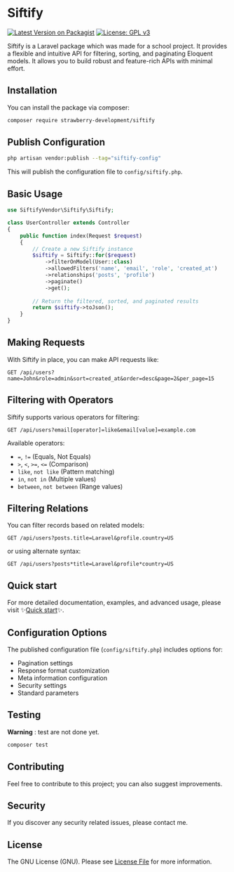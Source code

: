 # Siftify

[![Latest Version on Packagist](https://img.shields.io/packagist/v/strawberry-development/siftify.svg?style=flat-square)](https://packagist.org/packages/strawberry-development/siftify)
[![License: GPL v3](https://img.shields.io/badge/License-GPLv3-blue.svg?style=flat-square)](https://www.gnu.org/licenses/gpl-3.0)

Siftify is a Laravel package which was made for a school project. It provides a flexible and intuitive API for filtering, sorting, and paginating Eloquent models. It allows you to build robust and feature-rich APIs with minimal effort.

## Installation

You can install the package via composer:

```bash
composer require strawberry-development/siftify
```

## Publish Configuration

```bash
php artisan vendor:publish --tag="siftify-config"
```

This will publish the configuration file to `config/siftify.php`.

## Basic Usage

```php
use SiftifyVendor\Siftify\Siftify;

class UserController extends Controller
{
    public function index(Request $request)
    {
        // Create a new Siftify instance
        $siftify = Siftify::for($request)
            ->filterOnModel(User::class)
            ->allowedFilters('name', 'email', 'role', 'created_at')
            ->relationships('posts', 'profile')
            ->paginate()
            ->get();
        
        // Return the filtered, sorted, and paginated results
        return $siftify->toJson();
    }
}
```

## Making Requests

With Siftify in place, you can make API requests like:

```
GET /api/users?name=John&role=admin&sort=created_at&order=desc&page=2&per_page=15
```

## Filtering with Operators

Siftify supports various operators for filtering:

```
GET /api/users?email[operator]=like&email[value]=example.com
```

Available operators:
- `=`, `!=` (Equals, Not Equals)
- `>`, `<`, `>=`, `<=` (Comparison)
- `like`, `not like` (Pattern matching)
- `in`, `not in` (Multiple values)
- `between`, `not between` (Range values)

## Filtering Relations

You can filter records based on related models:

```
GET /api/users?posts.title=Laravel&profile.country=US
```

or using alternate syntax:

```
GET /api/users?posts*title=Laravel&profile*country=US
```

## Quick start

For more detailed documentation, examples, and advanced usage, please visit ✨[Quick start](quickStart.md)✨.

## Configuration Options

The published configuration file (`config/siftify.php`) includes options for:

- Pagination settings
- Response format customization
- Meta information configuration
- Security settings
- Standard parameters

## Testing

**Warning** : test are not done yet.

```bash
composer test
```

## Contributing

Feel free to contribute to this project; you can also suggest improvements.

## Security

If you discover any security related issues, please contact me.

## License

The GNU License (GNU). Please see [License File](LICENSE.md) for more information.
